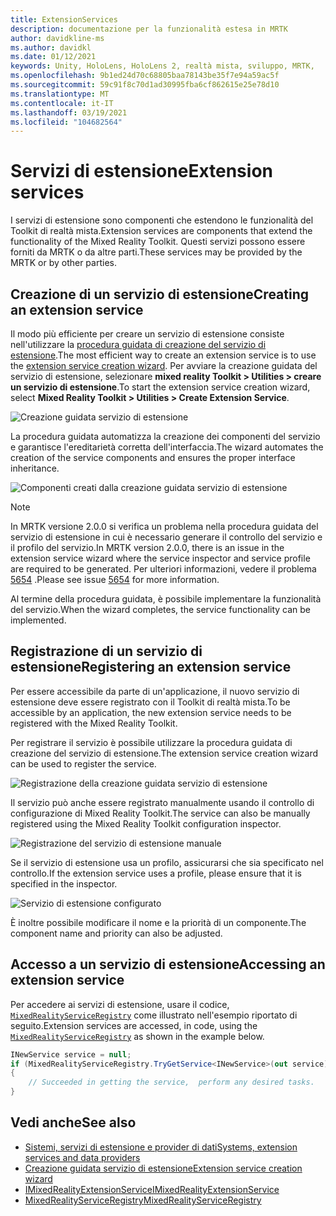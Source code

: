```yaml
---
title: ExtensionServices
description: documentazione per la funzionalità estesa in MRTK
author: davidkline-ms
ms.author: davidkl
ms.date: 01/12/2021
keywords: Unity, HoloLens, HoloLens 2, realtà mista, sviluppo, MRTK,
ms.openlocfilehash: 9b1ed24d70c68805baa78143be35f7e94a59ac5f
ms.sourcegitcommit: 59c91f8c70d1ad30995fba6cf862615e25e78d10
ms.translationtype: MT
ms.contentlocale: it-IT
ms.lasthandoff: 03/19/2021
ms.locfileid: "104682564"
---
```

# <a name="extension-services"></a><span data-ttu-id="3d5cf-104">Servizi di estensione</span><span class="sxs-lookup"><span data-stu-id="3d5cf-104">Extension services</span></span>

<span data-ttu-id="3d5cf-105">I servizi di estensione sono componenti che estendono le funzionalità del Toolkit di realtà mista.</span><span class="sxs-lookup"><span data-stu-id="3d5cf-105">Extension services are components that extend the functionality of the Mixed Reality Toolkit.</span></span> <span data-ttu-id="3d5cf-106">Questi servizi possono essere forniti da MRTK o da altre parti.</span><span class="sxs-lookup"><span data-stu-id="3d5cf-106">These services may be provided by the MRTK or by other parties.</span></span>

## <a name="creating-an-extension-service"></a><span data-ttu-id="3d5cf-107">Creazione di un servizio di estensione</span><span class="sxs-lookup"><span data-stu-id="3d5cf-107">Creating an extension service</span></span>

<span data-ttu-id="3d5cf-108">Il modo più efficiente per creare un servizio di estensione consiste nell'utilizzare la [procedura guidata di creazione del servizio di estensione](../tools/ExtensionServiceCreationWizard.md).</span><span class="sxs-lookup"><span data-stu-id="3d5cf-108">The most efficient way to create an extension service is to use the [extension service creation wizard](../tools/ExtensionServiceCreationWizard.md).</span></span>
<span data-ttu-id="3d5cf-109">Per avviare la creazione guidata del servizio di estensione, selezionare **mixed reality Toolkit > Utilities > creare un servizio di estensione**.</span><span class="sxs-lookup"><span data-stu-id="3d5cf-109">To start the extension service creation wizard, select **Mixed Reality Toolkit > Utilities > Create Extension Service**.</span></span>

![Creazione guidata servizio di estensione](../images/extension-wizard/ExtensionServiceCreationWizard.png)

<span data-ttu-id="3d5cf-111">La procedura guidata automatizza la creazione dei componenti del servizio e garantisce l'ereditarietà corretta dell'interfaccia.</span><span class="sxs-lookup"><span data-stu-id="3d5cf-111">The wizard automates the creation of the service components and ensures the proper interface inheritance.</span></span>

![Componenti creati dalla creazione guidata servizio di estensione](../images/extension-wizard/ExtensionServiceComponents.png)

> [!Note]
> <span data-ttu-id="3d5cf-113">In MRTK versione 2.0.0 si verifica un problema nella procedura guidata del servizio di estensione in cui è necessario generare il controllo del servizio e il profilo del servizio.</span><span class="sxs-lookup"><span data-stu-id="3d5cf-113">In MRTK version 2.0.0, there is an issue in the extension service wizard where the service inspector and service profile are required to be generated.</span></span> <span data-ttu-id="3d5cf-114">Per ulteriori informazioni, vedere il problema [5654](https://github.com/microsoft/MixedRealityToolkit-Unity/issues/5654) .</span><span class="sxs-lookup"><span data-stu-id="3d5cf-114">Please see issue [5654](https://github.com/microsoft/MixedRealityToolkit-Unity/issues/5654) for more information.</span></span>

<span data-ttu-id="3d5cf-115">Al termine della procedura guidata, è possibile implementare la funzionalità del servizio.</span><span class="sxs-lookup"><span data-stu-id="3d5cf-115">When the wizard completes, the service functionality can be implemented.</span></span>

## <a name="registering-an-extension-service"></a><span data-ttu-id="3d5cf-116">Registrazione di un servizio di estensione</span><span class="sxs-lookup"><span data-stu-id="3d5cf-116">Registering an extension service</span></span>

<span data-ttu-id="3d5cf-117">Per essere accessibile da parte di un'applicazione, il nuovo servizio di estensione deve essere registrato con il Toolkit di realtà mista.</span><span class="sxs-lookup"><span data-stu-id="3d5cf-117">To be accessible by an application, the new extension service needs to be registered with the Mixed Reality Toolkit.</span></span>

<span data-ttu-id="3d5cf-118">Per registrare il servizio è possibile utilizzare la procedura guidata di creazione del servizio di estensione.</span><span class="sxs-lookup"><span data-stu-id="3d5cf-118">The extension service creation wizard can be used to register the service.</span></span>

![Registrazione della creazione guidata servizio di estensione](../images/extension-wizard/ExtensionServiceWizardRegister.png)

<span data-ttu-id="3d5cf-120">Il servizio può anche essere registrato manualmente usando il controllo di configurazione di Mixed Reality Toolkit.</span><span class="sxs-lookup"><span data-stu-id="3d5cf-120">The service can also be manually registered using the Mixed Reality Toolkit configuration inspector.</span></span>

![Registrazione del servizio di estensione manuale](../images/profiles/RegisterExtensionService.png)

<span data-ttu-id="3d5cf-122">Se il servizio di estensione usa un profilo, assicurarsi che sia specificato nel controllo.</span><span class="sxs-lookup"><span data-stu-id="3d5cf-122">If the extension service uses a profile, please ensure that it is specified in the inspector.</span></span>

![Servizio di estensione configurato](../images/profiles/ConfiguredExtensionService.png)

<span data-ttu-id="3d5cf-124">È inoltre possibile modificare il nome e la priorità di un componente.</span><span class="sxs-lookup"><span data-stu-id="3d5cf-124">The component name and priority can also be adjusted.</span></span>

## <a name="accessing-an-extension-service"></a><span data-ttu-id="3d5cf-125">Accesso a un servizio di estensione</span><span class="sxs-lookup"><span data-stu-id="3d5cf-125">Accessing an extension service</span></span>

<span data-ttu-id="3d5cf-126">Per accedere ai servizi di estensione, usare il codice, [`MixedRealityServiceRegistry`](xref:Microsoft.MixedReality.Toolkit.MixedRealityServiceRegistry) come illustrato nell'esempio riportato di seguito.</span><span class="sxs-lookup"><span data-stu-id="3d5cf-126">Extension services are accessed, in code, using the [`MixedRealityServiceRegistry`](xref:Microsoft.MixedReality.Toolkit.MixedRealityServiceRegistry) as shown in the example below.</span></span>

```c#
INewService service = null;
if (MixedRealityServiceRegistry.TryGetService<INewService>(out service))
{
    // Succeeded in getting the service,  perform any desired tasks.
}
```

## <a name="see-also"></a><span data-ttu-id="3d5cf-127">Vedi anche</span><span class="sxs-lookup"><span data-stu-id="3d5cf-127">See also</span></span>

- [<span data-ttu-id="3d5cf-128">Sistemi, servizi di estensione e provider di dati</span><span class="sxs-lookup"><span data-stu-id="3d5cf-128">Systems, extension services and data providers</span></span>](../../architecture/SystemsExtensionsProviders.md)
- [<span data-ttu-id="3d5cf-129">Creazione guidata servizio di estensione</span><span class="sxs-lookup"><span data-stu-id="3d5cf-129">Extension service creation wizard</span></span>](../tools/ExtensionServiceCreationWizard.md)
- [<span data-ttu-id="3d5cf-130">IMixedRealityExtensionService</span><span class="sxs-lookup"><span data-stu-id="3d5cf-130">IMixedRealityExtensionService</span></span>](xref:Microsoft.MixedReality.Toolkit.IMixedRealityExtensionService)
- [<span data-ttu-id="3d5cf-131">MixedRealityServiceRegistry</span><span class="sxs-lookup"><span data-stu-id="3d5cf-131">MixedRealityServiceRegistry</span></span>](xref:Microsoft.MixedReality.Toolkit.MixedRealityServiceRegistry)
